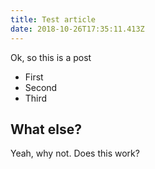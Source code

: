 ```yaml
---
title: Test article
date: 2018-10-26T17:35:11.413Z
---
```

Ok, so this is a post

- First
- Second
- Third

## What else?

Yeah, why not.  Does this work?
